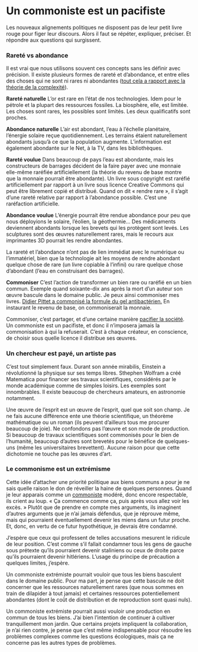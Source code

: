 # Un commoniste est un pacifiste

Les nouveaux alignements politiques ne disposent pas de leur petit livre rouge pour figer leur discours. Alors il faut se répéter, expliquer, préciser. Et répondre aux questions qui surgissent.<span id="more-34644"></span>

### Rareté vs abondance

Il est vrai que nous utilisons souvent ces concepts sans les définir avec précision. Il existe plusieurs formes de rareté et d’abondance, et entre elles des choses qui ne sont ni rares ni abondantes ([tout cela a rapport avec la théorie de la complexité](https://tcrouzet.com/2013/02/07/une-bd-pour-comprendre-la-complexite/)).

**Rareté naturelle** L’or est rare en l’état de nos technologies. Idem pour le pétrole et la plupart des ressources fossiles. La biosphère, elle, est limitée. Les choses sont rares, les possibles sont limités. Les deux qualificatifs sont proches.

**Abondance naturelle** L’air est abondant, l’eau à l’échelle planétaire, l’énergie solaire reçue quotidiennement. Les terrains étaient naturellement abondants jusqu’à ce que la population augmente. L’information est également abondante sur le Net, à la TV, dans les bibliothèques.

**Rareté voulue** Dans beaucoup de pays l’eau est abondante, mais les constructeurs de barrages décident de la faire payer avec une monnaie elle-même raréfiée artificiellement (la théorie du revenu de base montre que la monnaie pourrait être abondante). Un livre sous copyright est raréfié artificiellement par rapport à un livre sous licence Creative Commons qui peut être librement copié et distribué. Quand on dit « rendre rare », il s’agit d’une rareté relative par rapport à l’abondance possible. C’est une raréfaction artificielle.

**Abondance voulue** L’énergie pourrait être rendue abondance pour peu que nous déployions le solaire, l’éolien, la géothermie… Des médicaments deviennent abondants lorsque les brevets qui les protègent sont levés. Les sculptures sont des œuvres naturellement rares, mais le recours aux imprimantes 3D pourrait les rendre abondantes.

La rareté et l’abondance n’ont pas de lien immédiat avec le numérique ou l’immatériel, bien que la technologie ait les moyens de rendre abondant quelque chose de rare (un livre copiable à l’infini) ou rare quelque chose d’abondant (l’eau en construisant des barrages).

**Commoniser** C’est l’action de transformer un bien rare ou raréfié en un bien commun. Exemple quand soixante-dix ans après la mort d’un auteur son œuvre bascule dans le domaine public. Je peux ainsi commoniser mes livres. [Didier Pittet a commonisé la formule du gel antibactérien.](https://tcrouzet.com/le-geste-qui-sauve/) En instaurant le revenu de base, on commoniserait la monnaie.

Commoniser, c’est partager, et d’une certaine manière [pacifier la société](https://tcrouzet.com/2014/03/04/la-propriete-meme-dun-livre-entraine-la-violence/). Un commoniste est un pacifiste, et donc il n’imposera jamais la commonisation à qui la refuserait. C’est à chaque créateur, en conscience, de choisir sous quelle licence il distribue ses œuvres.

### Un chercheur est payé, un artiste pas

C’est tout simplement faux. Durant son année mirabilis, Einstein a révolutionné la physique sur ses temps libres. Sthephen Wolfram a créé Matematica pour financer ses travaux scientifiques, considérés par le monde académique comme de simples loisirs. Les exemples sont innombrables. Il existe beaucoup de chercheurs amateurs, en astronomie notamment.

Une œuvre de l’esprit est un œuvre de l’esprit, quel que soit son champ. Je ne fais aucune différence ente une théorie scientifique, un théorème mathématique ou un roman (ils peuvent d’ailleurs tous me procurer beaucoup de joie). Ne confondons pas l’œuvre et son mode de production. Si beaucoup de travaux scientifiques sont commonisés pour le bien de l’humanité, beaucoup d’autres sont brevetés pour le bénéfice de quelques-uns (même les universitaires brevettent). Aucune raison pour que cette dichotomie ne touche pas les œuvres d’art.

### Le commonisme est un extrémisme

Cette idée d’attacher une priorité politique aux biens communs a pour je ne sais quelle raison le don de réveiller la haine de quelques personnes. Quand je leur apparais comme un [commoniste](https://tcrouzet.com/2013/11/26/amis-commonistes/) modéré, donc encore respectable, ils crient au loup. « Ça commence comme ça, puis après vous allez voir les excès. » Plutôt que de prendre en compte mes arguments, ils imaginent d’autres arguments que je n’ai jamais défendus, que je réprouve même, mais qui pourraient éventuellement devenir les miens dans un futur proche. Et, donc, en vertu de ce futur hypothétique, je devrais être condamné.

J’espère que ceux qui professent de telles accusations mesurent le ridicule de leur position. C’est comme s’il fallait condamner tous les gens de gauche sous prétexte qu’ils pourraient devenir staliniens ou ceux de droite parce qu’ils pourraient devenir hitlériens. L’usage du principe de précaution a quelques limites, j’espère.

Un commoniste extrémiste pourrait vouloir que tous les biens basculent dans le domaine public. Pour ma part, je pense que cette bascule ne doit concerner que les ressources naturellement rares (que nous sommes en train de dilapider à tout jamais) et certaines ressources potentiellement abondantes (dont le coût de distribution et de reproduction sont quasi nuls).

Un commoniste extrémiste pourrait aussi vouloir une production en commun de tous les biens. J’ai bien l’intention de continuer à cultiver tranquillement mon jardin. Que certains projets impliquent la collaboration, je n’ai rien contre, je pense que c’est même indispensable pour résoudre les problèmes complexes comme les questions écologiques, mais ça ne concerne pas les autres types de problèmes.